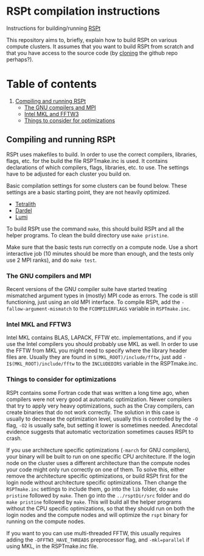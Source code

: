 # RSPt compilation instructions
Instructions for building/running [RSPt](https://github.com/uumaterialstheory/rspt)

This repository aims to, briefly, explain how to build RSPt on various compute clusters.
It assumes that you want to build RSPt from scratch and that you have access to the source code
(by [cloning](https://docs.github.com/en/repositories/creating-and-managing-repositories/cloning-a-repository)
the github repo perhaps?).

# Table of contents
1. [Compiling and running RSPt](#compiling-and-running-rspt)
    - [The GNU compilers and MPI](#the-gnu-compilers-and-mpi)
    - [Intel MKL and FFTW3](#intel-mkl-and-fftw3)
    - [Things to consider for optimizations](#things-to-consider-for-optimizations)


## Compiling and running RSPt
RSPt uses makefiles to build. In order to use the correct compilers, libraries, flags, etc. for the build
the file RSPTmake.inc is used. It contains declarations of which compilers, flags, libraries, etc. to use.
The settings have to be adjusted for each cluster you build on.


Basic compilation settings for some clusters can be found below. These settings are a basic starting point,
 they are not heavily optimized.

- [Tetralith](docs/tetralith.md)
- [Dardel](docs/dardel.md)
- [Lumi](docs/lumi.md)

To build RSPt use the command `make`, this should build RSPt and all the helper programs. To clean the build
directory use `make pristine`.

Make sure that the basic tests run correctly on a compute node. Use a short interactive job (10 minutes should
be more than enough, and the tests only use 2 MPI ranks), and do `make test`.

### The GNU compilers and MPI
Recent versions of the GNU compiler suite have started treating mismatched argument types in (mostly) MPI
code as errors. The code is still functioning, just using an old MPI interface. To compile RSPt, add the
`-fallow-argument-mismatch` to the `FCOMPILERFLAGS` variable in `RSPTmake.inc`.

### Intel MKL and FFTW3
Intel MKL contains BLAS, LAPACK, FFTW etc. implementations, and if you use the Intel compilers you should
probably use MKL as well. In order to use the FFTW from MKL you might need to specify where the library
header files are. Usually they are found in `$(MKL_ROOT)/include/fftw`, just add `-I$(MKL_ROOT)/include/fftw`
to the `INCLUDEDIRS` variable in the RSPTmake.inc.

### Things to consider for optimizations
RSPt contains some Fortran code that was written a long time ago, when compilers were not very good at
automatic optimization. Newer compilers that try to apply very heavy optimizations, such as the Cray
compilers, can create binaries that do not work correctly. The solution in this case is usually to decrease the
optimization level, usually this is controlled by the `-O` flag, `-O2` is usually safe, but setting it lower is
sometimes needed. Anecdotal evidence suggests that automatic vectorization sometimes causes RSPt to crash.

If you use architecture specific optimizations (`-march` for GNU compilers), your binary will be built
to run on one specific CPU architecture. If the login node on the cluster uses a different architecture than the
compute nodes your code might only run correctly on one of them. To solve this, either remove the architecture
specific optimizations, or build RSPt first for the login node without architecture specific optimizations. Then
change the `RSPTmake.inc` settings to include them, go into the `lib` folder, do `make pristine` followed by `make`.
Then go into the `../rsptDir/src` folder and do `make pristine` followed by `make`. This will build all the helper
programs without the CPU specific optimizations, so that they should run on both the login nodes and the compute
nodes and will optimize the `rspt` binary for running on the compute nodes.

If you want to you can use multi-threaded FFTW, this usually requires adding the `-DFFTW3_HAVE_THREADS` preprocessor
flag, and `-mkl=parallel` if using MKL, in the RSPTmake.inc file.
